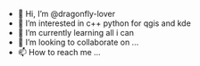 - 👋 Hi, I’m @dragonfly-lover
- 👀 I’m interested in c++ python for qgis and kde
- 🌱 I’m currently learning all i can
- 💞️ I’m looking to collaborate on ...
- 📫 How to reach me ...

<!---
dragonfly-lover/dragonfly-lover is a ✨ special ✨ repository because its `README.md` (this file) appears on your GitHub profile.
You can click the Preview link to take a look at your changes.
--->
